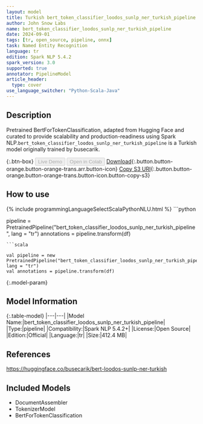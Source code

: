 ```yaml
---
layout: model
title: Turkish bert_token_classifier_loodos_sunlp_ner_turkish_pipeline pipeline BertForTokenClassification from busecarik
author: John Snow Labs
name: bert_token_classifier_loodos_sunlp_ner_turkish_pipeline
date: 2024-09-01
tags: [tr, open_source, pipeline, onnx]
task: Named Entity Recognition
language: tr
edition: Spark NLP 5.4.2
spark_version: 3.0
supported: true
annotator: PipelineModel
article_header:
  type: cover
use_language_switcher: "Python-Scala-Java"
---
```


## Description

Pretrained BertForTokenClassification, adapted from Hugging Face and curated to provide scalability and production-readiness using Spark NLP.`bert_token_classifier_loodos_sunlp_ner_turkish_pipeline` is a Turkish model originally trained by busecarik.

{:.btn-box}
<button class="button button-orange" disabled>Live Demo</button>
<button class="button button-orange" disabled>Open in Colab</button>
[Download](https://s3.amazonaws.com/auxdata.johnsnowlabs.com/public/models/bert_token_classifier_loodos_sunlp_ner_turkish_pipeline_tr_5.4.2_3.0_1725163994777.zip){:.button.button-orange.button-orange-trans.arr.button-icon}
[Copy S3 URI](s3://auxdata.johnsnowlabs.com/public/models/bert_token_classifier_loodos_sunlp_ner_turkish_pipeline_tr_5.4.2_3.0_1725163994777.zip){:.button.button-orange.button-orange-trans.button-icon.button-copy-s3}

## How to use



<div class="tabs-box" markdown="1">
{% include programmingLanguageSelectScalaPythonNLU.html %}
```python

pipeline = PretrainedPipeline("bert_token_classifier_loodos_sunlp_ner_turkish_pipeline", lang = "tr")
annotations =  pipeline.transform(df)   

```
```scala

val pipeline = new PretrainedPipeline("bert_token_classifier_loodos_sunlp_ner_turkish_pipeline", lang = "tr")
val annotations = pipeline.transform(df)

```
</div>

{:.model-param}
## Model Information

{:.table-model}
|---|---|
|Model Name:|bert_token_classifier_loodos_sunlp_ner_turkish_pipeline|
|Type:|pipeline|
|Compatibility:|Spark NLP 5.4.2+|
|License:|Open Source|
|Edition:|Official|
|Language:|tr|
|Size:|412.4 MB|

## References

https://huggingface.co/busecarik/bert-loodos-sunlp-ner-turkish

## Included Models

- DocumentAssembler
- TokenizerModel
- BertForTokenClassification